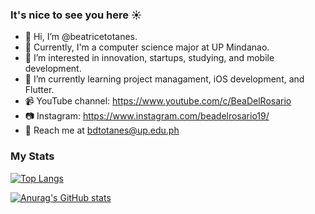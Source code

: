 ### It's nice to see you here ☀️
- 👋 Hi, I’m @beatricetotanes. 
- 🏫 Currently, I'm a computer science major at UP Mindanao.
- 👀 I’m interested in innovation, startups, studying, and mobile development.
- 🌱 I’m currently learning project managament, iOS development, and Flutter.
- 📹 YouTube channel: https://www.youtube.com/c/BeaDelRosario
- 📷 Instagram: https://www.instagram.com/beadelrosario19/
- 📩 Reach me at bdtotanes@up.edu.ph

### My Stats 
[![Top Langs](https://github-readme-stats.vercel.app/api/top-langs/?username=beatricetotanes&layout=compact)](https://github.com/anuraghazra/github-readme-stats)

[![Anurag's GitHub stats](https://github-readme-stats.vercel.app/api?username=beatricetotanes)](https://github.com/anuraghazra/github-readme-stats)



<!---
beatricetotanes/beatricetotanes is a ✨ special ✨ repository because its `README.md` (this file) appears on your GitHub profile.
You can click the Preview link to take a look at your changes.
--->
